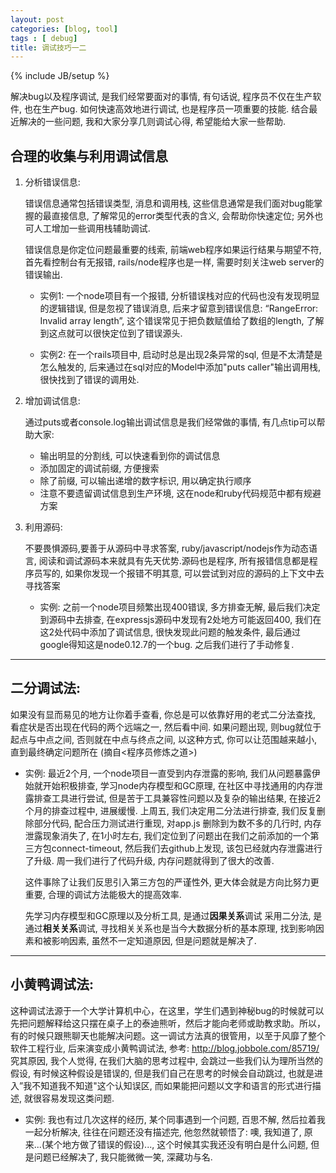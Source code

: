 ```yaml
---
layout: post
categories: [blog, tool]
tags : [ debug]
title: 调试技巧一二
---
```

{% include JB/setup %}


解决bug以及程序调试, 是我们经常要面对的事情, 有句话说, 程序员不仅在生产软件, 也在生产bug. 如何快速高效地进行调试, 也是程序员一项重要的技能.
结合最近解决的一些问题, 我和大家分享几则调试心得, 希望能给大家一些帮助.


## 合理的收集与利用调试信息

1. 分析错误信息:

   错误信息通常包括错误类型, 消息和调用栈, 这些信息通常是我们面对bug能掌握的最直接信息, 了解常见的error类型代表的含义, 会帮助你快速定位; 另外也可人工增加一些调用栈辅助调试.

   错误信息是你定位问题最重要的线索, 前端web程序如果运行结果与期望不符, 首先看控制台有无报错, rails/node程序也是一样, 需要时刻关注web server的错误输出.

   * 实例1: 一个node项目有一个报错, 分析错误栈对应的代码也没有发现明显的逻辑错误, 但是忽视了错误消息, 后来才留意到错误信息: “RangeError: Invalid array length”, 这个错误常见于把负数赋值给了数组的length, 了解到这点就可以很快定位到了错误源头.

   * 实例2: 在一个rails项目中, 启动时总是出现2条异常的sql, 但是不太清楚是怎么触发的, 后来通过在sql对应的Model中添加"puts caller"输出调用栈, 很快找到了错误的调用处.

2. 增加调试信息:

   通过puts或者console.log输出调试信息是我们经常做的事情, 有几点tip可以帮助大家:

   * 输出明显的分割线, 可以快速看到你的调试信息
   * 添加固定的调试前缀, 方便搜索
   * 除了前缀, 可以输出递增的数字标识, 用以确定执行顺序
   * 注意不要遗留调试信息到生产环境, 这在node和ruby代码规范中都有规避方案

3. 利用源码:

   不要畏惧源码,要善于从源码中寻求答案, ruby/javascript/nodejs作为动态语言, 阅读和调试源码本来就具有先天优势.源码也是程序, 所有报错信息都是程序员写的, 如果你发现一个报错不明其意, 可以尝试到对应的源码的上下文中去寻找答案

   * 实例: 之前一个node项目频繁出现400错误, 多方排查无解, 最后我们决定到源码中去排查, 在expressjs源码中发现有2处地方可能返回400, 我们在这2处代码中添加了调试信息, 很快发现此问题的触发条件, 最后通过google得知这是node0.12.7的一个bug. 之后我们进行了手动修复.

---

## 二分调试法:

如果没有显而易见的地方让你着手查看, 你总是可以依靠好用的老式二分法查找, 看症状是否出现在代码的两个远端之一, 然后看中间. 如果问题出现, 则bug就位于起点与中点之间, 否则就在中点与终点之间, 以这种方式, 你可以让范围越来越小, 直到最终确定问题所在 (摘自<程序员修炼之道>)

* 实例: 最近2个月, 一个node项目一直受到内存泄露的影响, 我们从问题暴露伊始就开始积极排查, 学习node内存模型和GC原理, 在社区中寻找通用的内存泄露排查工具进行尝试, 但是苦于工具兼容性问题以及复杂的输出结果, 在接近2个月的排查过程中, 进展缓慢.
上周五, 我们决定用二分法进行排查, 我们反复删除部分代码, 配合压力测试进行重现, 对app.js 删除到为数不多的几行时, 内存泄露现象消失了, 在1小时左右, 我们定位到了问题出在我们之前添加的一个第三方包connect-timeout, 然后我们去github上发现, 该包已经就内存泄露进行了升级. 周一我们进行了代码升级, 内存问题就得到了很大的改善.

  这件事除了让我们反思引入第三方包的严谨性外, 更大体会就是方向比努力更重要, 合理的调试方法能极大的提高效率.

  先学习内存模型和GC原理以及分析工具, 是通过**因果关系**调试
采用二分法, 是通过**相关关系**调试, 寻找相关关系也是当今大数据分析的基本原理, 找到影响因素和被影响因素, 虽然不一定知道原因, 但是问题就是解决了.

---

## 小黄鸭调试法:

这种调试法源于一个大学计算机中心，在这里，学生们遇到神秘bug的时候就可以先把问题解释给这只摆在桌子上的泰迪熊听，然后才能向老师或助教求助。所以，有的时候只跟熊聊天也能解决问题。这一调试方法真的很管用，以至于风靡了整个软件工程行业, 后来演变成小黄鸭调试法, 参考: http://blog.jobbole.com/85719/
究其原因, 我个人觉得, 在我们大脑的思考过程中, 会跳过一些我们认为理所当然的假设, 有时候这种假设是错误的, 但是我们自己在思考的时候会自动跳过, 也就是进入”我不知道我不知道"这个认知误区, 而如果能把问题以文字和语言的形式进行描述, 就很容易发现这类问题.

* 实例: 我也有过几次这样的经历, 某个同事遇到一个问题, 百思不解, 然后拉着我一起分析解决, 往往在问题还没有描述完, 他忽然就顿悟了: 噢, 我知道了, 原来...(某个地方做了错误的假设)..., 这个时候其实我还没有明白是什么问题, 但是问题已经解决了, 我只能微微一笑, 深藏功与名.
